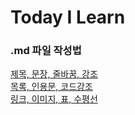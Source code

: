 # Today I Learn        
### .md 파일 작성법    
[제목, 문장, 줄바꿈, 강조](https://blog.naver.com/applewoods/222355709271)  
[목록, 인용문, 코드강조](https://blog.naver.com/applewoods/222358342748)  
[링크, 이미지, 표, 수평선](https://m.blog.naver.com/applewoods/222365285122)

